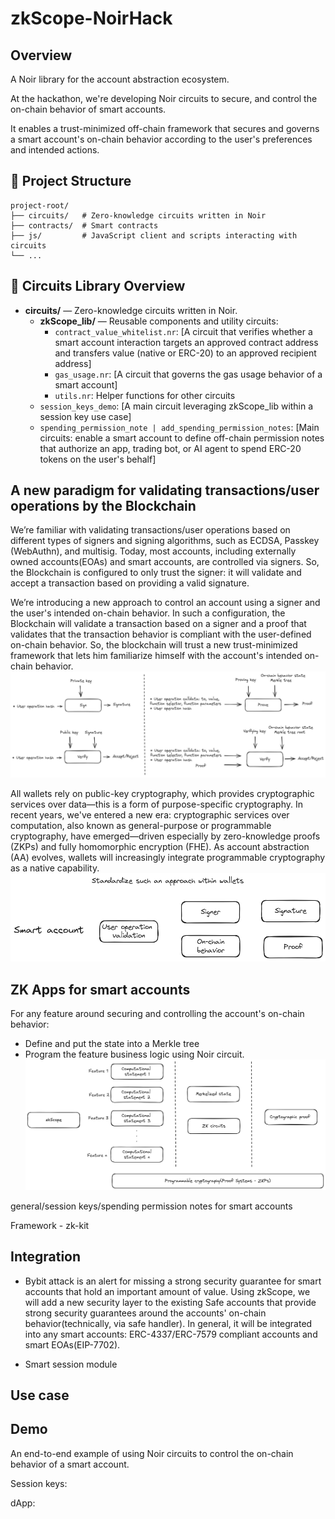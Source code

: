 # zkScope-NoirHack


## Overview 

A Noir library for the account abstraction ecosystem.

At the hackathon, we're developing Noir circuits to secure, and control the on-chain behavior of smart accounts.

It enables a trust-minimized off-chain framework that secures and governs a smart account's on-chain behavior according to the user's preferences and intended actions.

## 📂 Project Structure

```
project-root/
├── circuits/   # Zero-knowledge circuits written in Noir
├── contracts/  # Smart contracts 
├── js/         # JavaScript client and scripts interacting with circuits 
└── ...
```

## 🧩 Circuits Library Overview

- **circuits/** — Zero-knowledge circuits written in Noir.
  - **zkScope_lib/** — Reusable components and utility circuits:
    - `contract_value_whitelist.nr`: [A circuit that verifies whether a smart account interaction targets an approved contract address and transfers value (native or ERC-20) to an approved recipient address]
    - `gas_usage.nr`: [A circuit that governs the gas usage behavior of a smart account]
    - `utils.nr`: Helper functions for other circuits
  - `session_keys_demo`: [A main circuit leveraging zkScope_lib within a session key use case]
  - `spending_permission_note | add_spending_permission_notes`: [Main circuits: enable a smart account to define off-chain permission notes that authorize an app, trading bot, or AI agent to spend ERC-20 tokens on the user's behalf]

## A new paradigm for validating transactions/user operations by the Blockchain
We’re familiar with validating transactions/user operations based on different types of signers and signing algorithms, such as  ECDSA, Passkey (WebAuthn), and multisig. Today, most accounts, including externally owned accounts(EOAs) and smart accounts, are controlled via signers. So, the Blockchain is configured to only trust the signer: it will validate and accept a transaction based on providing a valid signature.


We’re introducing a new approach to control an account using a signer and the user's intended on-chain behavior. In such a configuration, the Blockchain will validate a transaction based on a signer and a proof that validates that the transaction behavior is compliant with the user-defined on-chain behavior. So, the blockchain will trust a new trust-minimized framework that lets him familiarize himself with the account's intended on-chain behavior. 
![Demo Screenshot](images/signer-and-on-chain-behavior_with_blockchain.png) 

All wallets rely on public-key cryptography, which provides cryptographic services over data—this is a form of purpose-specific cryptography. In recent years, we've entered a new era: cryptographic services over computation, also known as general-purpose or programmable cryptography, have emerged—driven especially by zero-knowledge proofs (ZKPs) and fully homomorphic encryption (FHE). As account abstraction (AA) evolves, wallets will increasingly integrate programmable cryptography as a native capability.
![Demo Screenshot](images/signer-and-on-chain-behavior.png) 

## ZK Apps for smart accounts

For any feature around securing and controlling the account's on-chain behavior:
* Define and put the state into a Merkle tree
* Program the feature business logic using Noir circuit.
![Demo Screenshot](images/zk-scope-cryptography.png)

general/session keys/spending permission notes for smart accounts

Framework - zk-kit

## Integration
* Bybit attack is an alert for missing a strong security guarantee for smart accounts that hold an important amount of value.
Using zkScope, we will add a new security layer to the existing Safe accounts that provide strong security guarantees around the accounts' on-chain behavior(technically, via safe handler).
In general, it will be integrated into any smart accounts: ERC-4337/ERC-7579 compliant accounts and smart EOAs(EIP-7702).

* Smart session module
## Use case
## Demo
An end-to-end example of using Noir circuits to control the on-chain behavior of a smart account.

Session keys: 

dApp: 

